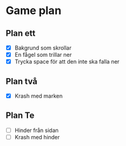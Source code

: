 # Game plan

## Plan ett

-   [x] Bakgrund som skrollar
-   [x] En fågel som trillar ner
-   [x] Trycka space för att den inte ska falla ner

## Plan två

-   [x] Krash med marken

## Plan Te

-   [ ] Hinder från sidan
-   [ ] Krash med hinder
